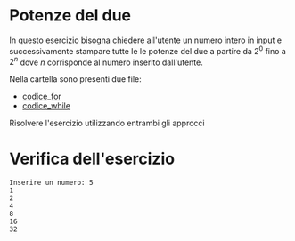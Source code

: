 # Potenze del due 
In questo esercizio bisogna chiedere all'utente un numero intero in input e successivamente stampare tutte le le potenze del due a partire da $2^0$ fino a $2^n$ dove $n$ corrisponde al numero inserito dall'utente. 

Nella cartella sono presenti due file: 
- [codice_for](codice_for.py)
- [codice_while](codice_while.py)

Risolvere l'esercizio utilizzando entrambi gli approcci

# Verifica dell'esercizio 
```
Inserire un numero: 5
1 
2
4 
8
16
32 
```